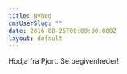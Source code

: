 ```yaml
---
title: Nyhed
cmsUserSlug: ""
date: 2016-08-25T00:00:00.000Z
layout: default
---
```


Hodja fra Pjort. Se begivenheder!